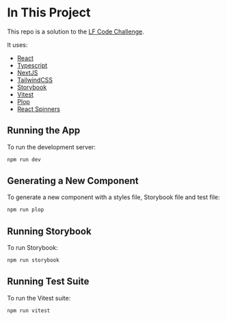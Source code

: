 # In This Project

This repo is a solution to the [LF Code Challenge](./code-challenge.mdx).

It uses:

- [React](https://react.dev/)
- [Typescript](https://www.typescriptlang.org/)
- [NextJS](https://nextjs.org/)
- [TailwindCSS](https://tailwindcss.com/)
- [Storybook](https://storybook.js.org/)
- [Vitest](https://vitest.dev/)
- [Plop](https://www.npmjs.com/package/plop)
- [React Spinners](https://www.npmjs.com/package/react-spinners)

## Running the App

To run the development server:

```bash
npm run dev
```

## Generating a New Component

To generate a new component with a styles file, Storybook file and test file:

```bash
npm run plop
```

## Running Storybook

To run Storybook:

```bash
npm run storybook
```

## Running Test Suite

To run the Vitest suite:

```bash
npm run vitest
```
